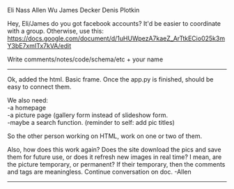 Eli Nass
Allen Wu
James Decker
Denis Plotkin

Hey, Eli/James do you got facebook accounts? It'd be easier to coordinate with a group.
Otherwise, use this:
https://docs.google.com/document/d/1uHUWpezA7kaeZ_ArTtkECio025k3mY3bE7xmITx7kVA/edit

Write comments/notes/code/schema/etc + your name
__________________________________________________________________________

Ok, added the html. Basic frame. Once the app.py is finished, should be easy to connect them.

We also need:    
-a homepage       
-a picture page (gallery form instead of slideshow form.    
-maybe a search function. (reminder to self: add pic titles)

So the other person working on HTML, work on one or two of them.

Also, how does this work again? Does the site download the pics and save them for future use, or does it refresh new images in real time?
I mean, are the picture temporary, or permanent? If their temporary, then the comments and tags are meaningless.
Continue conversation on doc.
-Allen
___________________________________________________________________________